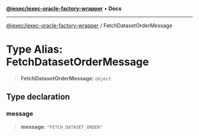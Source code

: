 [**@iexec/iexec-oracle-factory-wrapper**](../README.md) • **Docs**

***

[@iexec/iexec-oracle-factory-wrapper](../globals.md) / FetchDatasetOrderMessage

# Type Alias: FetchDatasetOrderMessage

> **FetchDatasetOrderMessage**: `object`

## Type declaration

### message

> **message**: `"FETCH_DATASET_ORDER"`
